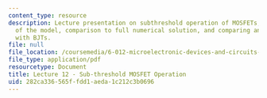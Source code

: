 ```yaml
---
content_type: resource
description: Lecture presentation on subthreshold operation of MOSFETs, development
  of the model, comparison to full numerical solution, and comparing and contrasting
  with BJTs.
file: null
file_location: /coursemedia/6-012-microelectronic-devices-and-circuits-fall-2009/282ca336565ffdd1aeda1c212c3b0696_MIT6_012F09_lec12.pdf
file_type: application/pdf
resourcetype: Document
title: Lecture 12 - Sub-threshold MOSFET Operation
uid: 282ca336-565f-fdd1-aeda-1c212c3b0696
---
```

